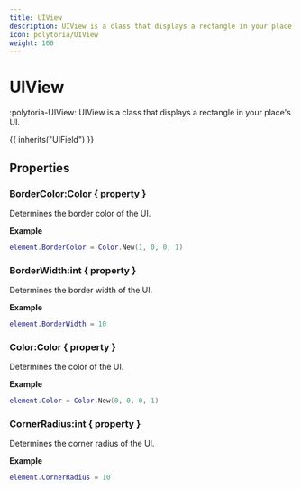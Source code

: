 ```yaml
---
title: UIView
description: UIView is a class that displays a rectangle in your place's UI.
icon: polytoria/UIView
weight: 100
---
```


# UIView

:polytoria-UIView: UIView is a class that displays a rectangle in your place's UI.

{{ inherits("UIField") }}

## Properties

### BorderColor:Color { property }

Determines the border color of the UI.

**Example**

```lua
element.BorderColor = Color.New(1, 0, 0, 1)
```

### BorderWidth:int { property }

Determines the border width of the UI.

**Example**

```lua
element.BorderWidth = 10
```

### Color:Color { property }

Determines the color of the UI.

**Example**

```lua
element.Color = Color.New(0, 0, 0, 1)
```

### CornerRadius:int { property }

Determines the corner radius of the UI.

**Example**

```lua
element.CornerRadius = 10
```
